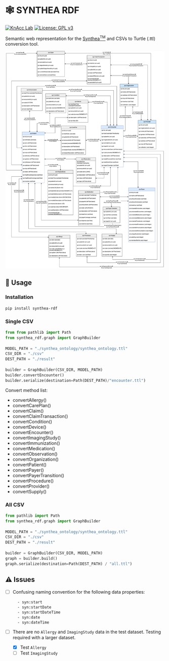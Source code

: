 # 🕸️ SYNTHEA RDF
[![KnAcc Lab](https://tinyurl.com/knacclogo)](https://knacc.umbc.edu/) [![License: GPL v3](https://img.shields.io/badge/License-GPLv3-blue.svg)](./LICENSE)

Semantic web representation for the [Synthea<sup>TM</sup>](https://github.com/synthetichealth/synthea) and CSVs to Turtle (.ttl) conversion tool.

![synthea_ontology](synthea_ontology/synthea_ontology.png)

## :hammer: Usage
### Installation
```bash
pip install synthea-rdf
```

### Single CSV
```python
from from pathlib import Path
from synthea_rdf.graph import GraphBuilder

MODEL_PATH = "./synthea_ontology/synthea_ontology.ttl"
CSV_DIR = "./csv"
DEST_PATH = "./result"

builder = GraphBuilder(CSV_DIR, MODEL_PATH)
builder.convertEncounter()
builder.serialize(destination=Path(DEST_PATH)/"encounter.ttl")
```

Convert method list:
- convertAllergy()
- convertCarePlan()
- convertClaim()
- convertClaimTransaction()
- convertCondition()
- convertDevice()
- convertEncounter()
- convertImagingStudy()
- convertImmunization()
- convertMedication()
- convertObservation()
- convertOrganization()
- convertPatient()
- convertPayer()
- convertPayerTransition()
- convertProcedure()
- convertProvider()
- convertSupply()

### All CSV
```python
from pathlib import Path
from synthea_rdf.graph import GraphBuilder

MODEL_PATH = "./synthea_ontology/synthea_ontology.ttl"
CSV_DIR = "./csv"
DEST_PATH = "./result"

builder = GraphBuilder(CSV_DIR, MODEL_PATH)
graph = builder.build()
graph.serialize(destination=Path(DEST_PATH) / "all.ttl")
```

## :warning: Issues
- [ ] Confusing naming convention for the following data properties:

        - syn:start
        - syn:startDate
        - syn:startDateTime
        - syn:date
        - syn:dateTime

- [ ] There are no `Allergy` and `ImagingStudy` data in the test dataset. Testing required with a larger dataset.
    - [x] Test `Allergy`
    - [ ] Test `ImagingStudy`